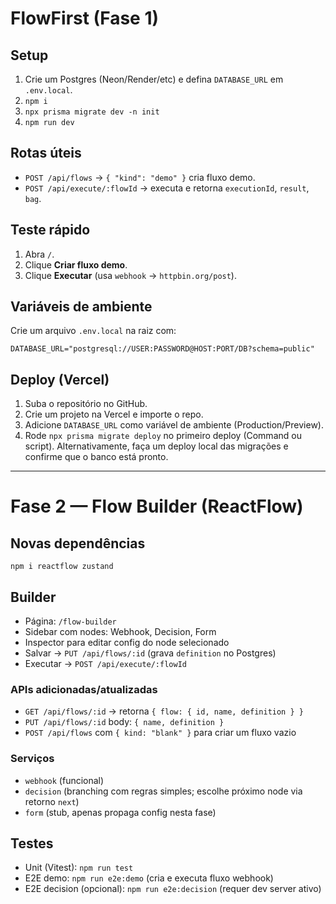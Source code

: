 # FlowFirst (Fase 1)

## Setup
1. Crie um Postgres (Neon/Render/etc) e defina `DATABASE_URL` em `.env.local`.
2. `npm i`
3. `npx prisma migrate dev -n init`
4. `npm run dev`

## Rotas úteis
- `POST /api/flows` → `{ "kind": "demo" }` cria fluxo demo.
- `POST /api/execute/:flowId` → executa e retorna `executionId`, `result`, `bag`.

## Teste rápido
1. Abra `/`.
2. Clique **Criar fluxo demo**.
3. Clique **Executar** (usa `webhook` → `httpbin.org/post`).

## Variáveis de ambiente
Crie um arquivo `.env.local` na raiz com:

```
DATABASE_URL="postgresql://USER:PASSWORD@HOST:PORT/DB?schema=public"
```

## Deploy (Vercel)
1. Suba o repositório no GitHub.
2. Crie um projeto na Vercel e importe o repo.
3. Adicione `DATABASE_URL` como variável de ambiente (Production/Preview).
4. Rode `npx prisma migrate deploy` no primeiro deploy (Command ou script). Alternativamente, faça um deploy local das migrações e confirme que o banco está pronto.

---

# Fase 2 — Flow Builder (ReactFlow)

## Novas dependências
`npm i reactflow zustand`

## Builder
- Página: `/flow-builder`
- Sidebar com nodes: Webhook, Decision, Form
- Inspector para editar config do node selecionado
- Salvar → `PUT /api/flows/:id` (grava `definition` no Postgres)
- Executar → `POST /api/execute/:flowId`

### APIs adicionadas/atualizadas
- `GET /api/flows/:id` → retorna `{ flow: { id, name, definition } }`
- `PUT /api/flows/:id` body: `{ name, definition }`
- `POST /api/flows` com `{ kind: "blank" }` para criar um fluxo vazio

### Serviços
- `webhook` (funcional)
- `decision` (branching com regras simples; escolhe próximo node via retorno `next`)
- `form` (stub, apenas propaga config nesta fase)

## Testes
- Unit (Vitest): `npm run test`
- E2E demo: `npm run e2e:demo` (cria e executa fluxo webhook)
- E2E decision (opcional): `npm run e2e:decision` (requer dev server ativo)
